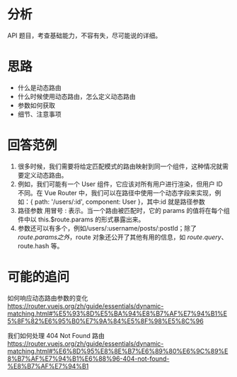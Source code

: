 # 分析

API 题目，考查基础能力，不容有失，尽可能说的详细。

# 思路

- 什么是动态路由
- 什么时候使用动态路由，怎么定义动态路由
- 参数如何获取
- 细节、注意事项

# 回答范例

1. 很多时候，我们需要将给定匹配模式的路由映射到同一个组件，这种情况就需要定义动态路由。
2. 例如，我们可能有一个 User 组件，它应该对所有用户进行渲染，但用户 ID 不同。在 Vue Router 中，我们可以在路径中使用一个动态字段来实现，例如：{ path: '/users/:id', component: User }，其中:id 就是路径参数
3. 路径参数 用冒号 : 表示。当一个路由被匹配时，它的 params 的值将在每个组件中以 this.$route.params 的形式暴露出来。
4. 参数还可以有多个，例如/users/:username/posts/:postId；除了 $route.params 之外，$route 对象还公开了其他有用的信息，如 $route.query、$route.hash 等。

# 可能的追问

如何响应动态路由参数的变化
https://router.vuejs.org/zh/guide/essentials/dynamic-matching.html#%E5%93%8D%E5%BA%94%E8%B7%AF%E7%94%B1%E5%8F%82%E6%95%B0%E7%9A%84%E5%8F%98%E5%8C%96

我们如何处理 404 Not Found 路由
https://router.vuejs.org/zh/guide/essentials/dynamic-matching.html#%E6%8D%95%E8%8E%B7%E6%89%80%E6%9C%89%E8%B7%AF%E7%94%B1%E6%88%96-404-not-found-%E8%B7%AF%E7%94%B1
